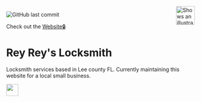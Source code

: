 <picture>
  <source media="(prefers-color-scheme: dark)" srcset="https://user-images.githubusercontent.com/25423296/163456776-7f95b81a-f1ed-45f7-b7ab-8fa810d529fa.png">
  <source media="(prefers-color-scheme: light)" srcset="https://user-images.githubusercontent.com/25423296/163456779-a8556205-d0a5-45e2-ac17-42d089e3c3f8.png">
  <img align='right' alt="Shows an illustrated sun in light mode and a moon with stars in dark mode." src="https://user-images.githubusercontent.com/25423296/163456779-a8556205-d0a5-45e2-ac17-42d089e3c3f8.png" width='50' height='50'>
</picture>


![GitHub last commit](https://img.shields.io/github/last-commit/nereidarondon/Locksmith?style=for-the-badge&color=001ac2)

Check out the [Website🔒](https://reyreyslocksmith.netlify.app/)

# Rey Rey's Locksmith

Locksmith services based in Lee county FL. Currently maintaining this website for a local small business.


<p align="left">
<a href="[https://www.linkedin.com/in/NereidaRondon](https://www.facebook.com/profile.php?id=100064366162085&paipv=0&eav=AfbO5pTj9x0hsPcpSX3H5m4LQxyhw1yY73o3viShEr6QG1RJfyXeEmhGpXXvZ5zTCVA)" target="_blank" rel="noreferrer"><img src="https://upload.wikimedia.org/wikipedia/en/thumb/0/04/Facebook_f_logo_%282021%29.svg/150px-Facebook_f_logo_%282021%29.svg.png" width="32" height="32" /></a>
</p>  
